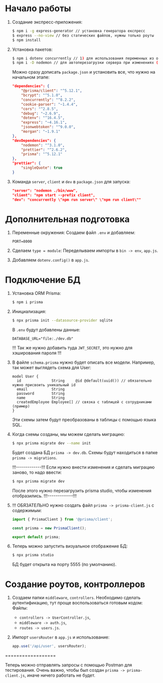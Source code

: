 # Начало работы

1. Создание экспресс-приложения:
    ```bash
    $ npm i -g express-generator // установка генератора експресс
    $ express --no-view // без статических файлов, нужны только роуты
    $ npm install
    ```

2. Установка пакетов:
    ```bash
    $ npm i dotenv concurrently // 1) для использования переменных из окружения 2) для запуска бекенда и фронтенда одновременно
    $ npm i -D nodemon // для автоперезагрузки сервера при изменениях (в dev-ззависимости)
    ```

   Можно сразу дописать `package.json` и установить все, что нужно на начальном этапе:
    ```json
    "dependencies": {
        "@prisma/client": "^5.12.1",
        "bcrypt": "^5.1.0",
        "concurrently": "^8.2.2",
        "cookie-parser": "~1.4.4",
        "cors": "^2.8.5",
        "debug": "~2.6.9",
        "dotenv": "^16.4.5",
        "express": "~4.16.1",
        "jsonwebtoken": "^9.0.0",
        "morgan": "~1.9.1"
    },
    "devDependencies": {
        "nodemon": "^3.1.0",
        "prettier": "^2.6.2",
        "prisma": "^5.12.1"
    },
    "prettier": {
        "singleQuote": true
    }
    ```

3. Команда `server`, `client` и `dev` в `package.json` для запуска:
    ```json
    "server": "nodemon ./bin/www",
    "client": "npm start --prefix client",
    "dev": "concurrently \"npm run server\" \"npm run client\""
    ```

# Дополнительная подготовка

1. Переменные окружения:
   Создаем файл `.env` и добавляем:
    ```dotenv
    PORT=8000
    ```

2. Сделаем `type = module`:
   Переделываем импорты в `bin -> env`, `app.js`.

3. Добавляем `dotenv.config()` в `app.js`.

# Подключение БД

1. Установка ORM Prisma:
    ```bash
    $ npm i prisma
    ```

2. Инициализация:
    ```bash
    $ npx prisma init --datasource-provider sqlite
    ```

   В `.env` будут добавлены данные:
    ```dotenv
    DATABASE_URL="file:./dev.db"
    ```

   !!! Так же нужно добавить туда `JWT_SECRET`, это нужно для хэширования пароля !!!

3. В файле `schema.prisma` нужно будет описать все модели. Например, так может выглядеть схема для User:
    ```prisma
    model User {
      id              String     @id @default(uuid()) // обязательно нужно присвоить уникальный id
      email           String
      password        String
      name            String
      createdEmployee Employee[] // связка с таблицей с сотрудниками (пример)
    }
    ```

   Эти схемы затем будут преобразованы в таблицы с помощью языка SQL.

4. Когда схемы созданы, мы можем сделать миграцию:
    ```bash
    $ npx prisma migrate dev --name init
    ```

   Будет создана БД `prisma -> dev.db`. Схемы будут находиться в папке `prisma -> migrations`.

   !!!-------------!!!
   Если нужно внести изменения и сделать миграцию заново, то надо ввести:
    ```bash
    $ npx prisma migrate dev
    ```

   После этого нужно перезагрузить prisma studio, чтобы изменения отобразились.
   !!!-------------!!!

5. !!! ОБЯЗАТЕЛЬНО нужно создать файл `prisma -> prisma-client.js` с содержимым:
    ```javascript
    import { PrismaClient } from '@prisma/client';

    const prisma = new PrismaClient();

    export default prisma;
    ```

6. Теперь можно запустить визуальное отображение БД:
    ```bash
    $ npx prisma studio
    ```

   БД будет открыта на порту 5555 (по умолчанию).

# Создание роутов, контроллеров

1. Создаем папки `middleware`, `controllers`.
   Необходимо сделать аутентификацию, тут проще воспользоваться готовым кодом:
   Файлы:
    - `controllers -> UserController.js`,
    - `middleware -> auth.js`,
    - `routes -> users.js`.

2. Импорт `usersRouter` в `app.js` и использование:
    ```javascript
    app.use('/api/user', usersRouter);
    ```

==================

Теперь можно отправлять запросы с помощью Postman для тестирования. Очень важно, чтобы был
создан `prisma -> prisma-client.js`, иначе ничего работать не будет.
